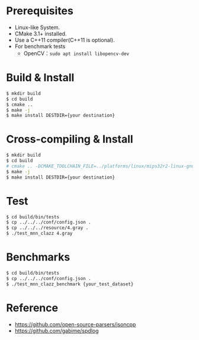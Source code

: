 # Prerequisites

- Linux-like System.
- CMake 3.1+ installed.
- Use a C++11 compiler(C++11 is optional).
- For benchmark tests
    - OpenCV：`sudo apt install libopencv-dev`

# Build & Install

```bash
$ mkdir build
$ cd build
$ cmake ..
$ make -j
$ make install DESTDIR={your destination}
```

# Cross-compiling & Install

```bash
$ mkdir build
$ cd build
# cmake .. -DCMAKE_TOOLCHAIN_FILE=../platforms/linux/mips32r2-linux-gnu.toolchain.cmake
$ make -j
$ make install DESTDIR={your destination}
```

# Test

```bash
$ cd build/bin/tests
$ cp ../../../conf/config.json .
$ cp ../../../resource/4.gray .
$ ./test_mnn_clazz 4.gray
```

# Benchmarks

```bash
$ cd build/bin/tests
$ cp ../../../conf/config.json .
$ ./test_mnn_clazz_benchmark {your_test_dataset}
```

# Reference

- https://github.com/open-source-parsers/jsoncpp
- https://github.com/gabime/spdlog